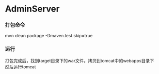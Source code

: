 # AdminServer

### 打包命令
mvn clean package -Dmaven.test.skip=true

### 运行
打包完成后，找到target目录下的war文件，拷贝到tomcat中的webapps目录下
然后运行tomcat
